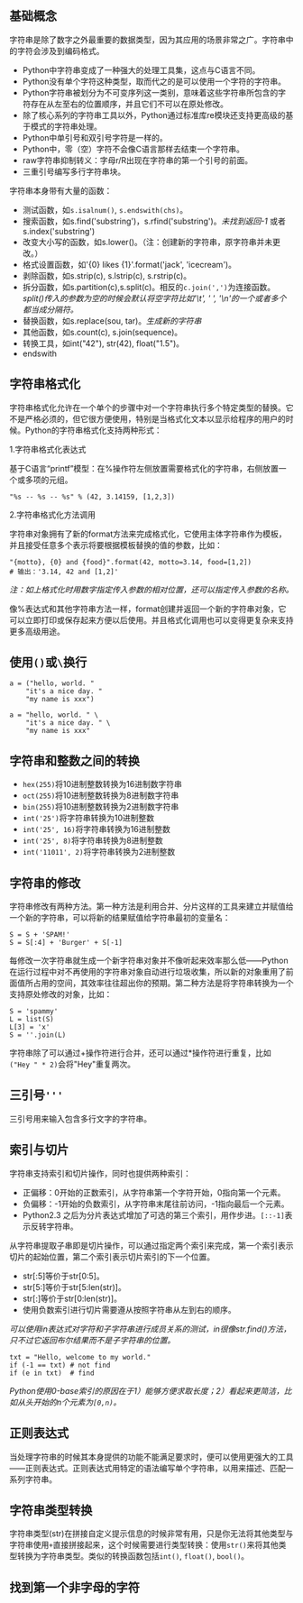 ## 基础概念

字符串是除了数字之外最重要的数据类型，因为其应用的场景非常之广。字符串中的字符会涉及到编码格式。

- Python中字符串变成了一种强大的处理工具集，这点与C语言不同。
- Python没有单个字符这种类型，取而代之的是可以使用一个字符的字符串。
- Python字符串被划分为不可变序列这一类别，意味着这些字符串所包含的字符存在从左至右的位置顺序，并且它们不可以在原处修改。
- 除了核心系列的字符串工具以外，Python通过标准库re模块还支持更高级的基于模式的字符串处理。
- Python中单引号和双引号字符是一样的。
- Python中，零（空）字符不会像C语言那样去结束一个字符串。
- raw字符串抑制转义：字母r/R出现在字符串的第一个引号的前面。
- 三重引号编写多行字符串块。

字符串本身带有大量的函数：

- 测试函数，如`s.isalnum()`, `s.endswith(chs)`。
- 搜索函数，如s.find('substring')，s.rfind('substring')。*未找到返回-1* 或者 s.index('substring')
- 改变大小写的函数，如s.lower()。（注：创建新的字符串，原字符串并未更改。）
- 格式设置函数，如'{0} likes {1}'.format('jack', 'icecream')。
- 剥除函数，如s.strip(c), s.lstrip(c), s.rstrip(c)。
- 拆分函数，如s.partition(c),s.split(c)。相反的`c.join(',')`为连接函数。*split()传入的参数为空的时候会默认将空字符比如'\t', ' ', '\n'的一个或者多个都当成分隔符。*
- 替换函数，如s.replace(sou, tar)。*生成新的字符串*
- 其他函数，如s.count(c), s.join(sequence)。
- 转换工具，如int("42"), str(42), float("1.5")。
- endswith

## 字符串格式化

字符串格式化允许在一个单个的步骤中对一个字符串执行多个特定类型的替换。它不是严格必须的，但它很方便使用，特别是当格式化文本以显示给程序的用户的时候。Python的字符串格式化支持两种形式：

1.字符串格式化表达式

基于C语言“printf”模型：在%操作符左侧放置需要格式化的字符串，右侧放置一个或多项的元组。

```
"%s -- %s -- %s" % (42, 3.14159, [1,2,3])
```

2.字符串格式化方法调用

字符串对象拥有了新的format方法来完成格式化，它使用主体字符串作为模板，并且接受任意多个表示将要根据模板替换的值的参数，比如：

```
"{motto}, {0} and {food}".format(42, motto=3.14, food=[1,2])
# 输出：'3.14, 42 and [1,2]'
```

*注：如上格式化时用数字指定传入参数的相对位置，还可以指定传入参数的名称。*

像%表达式和其他字符串方法一样，format创建并返回一个新的字符串对象，它可以立即打印或保存起来方便以后使用。并且格式化调用也可以变得更复杂来支持更多高级用途。

## 使用`()`或`\`换行

```
a = ("hello, world. "
    "it's a nice day. "
    "my name is xxx")

a = "hello, world. " \
    "it's a nice day. " \
    "my name is xxx"
```

## 字符串和整数之间的转换

- `hex(255)`将10进制整数转换为16进制数字符串
- `oct(255)`将10进制整数转换为8进制数字符串
- `bin(255)`将10进制整数转换为2进制数字符串
- `int('25')`将字符串转换为10进制整数
- `int('25', 16)`将字符串转换为16进制整数
- `int('25', 8)`将字符串转换为8进制整数
- `int('11011', 2)`将字符串转换为2进制整数

## 字符串的修改

字符串修改有两种方法。第一种方法是利用合并、分片这样的工具来建立并赋值给一个新的字符串，可以将新的结果赋值给字符串最初的变量名：

```
S = S + 'SPAM!'
S = S[:4] + 'Burger' + S[-1]
```

每修改一次字符串就生成一个新字符串对象并不像听起来效率那么低——Python在运行过程中对不再使用的字符串对象自动进行垃圾收集，所以新的对象重用了前面值所占用的空间，其效率往往超出你的预期。第二种方法是将字符串转换为一个支持原处修改的对象，比如：

```
S = 'spammy'
L = list(S)
L[3] = 'x'
S = ''.join(L)
```

字符串除了可以通过+操作符进行合并，还可以通过*操作符进行重复，比如` ("Hey " * 2)`会将"Hey"重复两次。

## 三引号`'''`

三引号用来输入包含多行文字的字符串。

## 索引与切片

字符串支持索引和切片操作，同时也提供两种索引：

- 正偏移：0开始的正数索引，从字符串第一个字符开始，0指向第一个元素。
- 负偏移：-1开始的负数索引，从字符串末尾往前访问，-1指向最后一个元素。
- Python2.3 之后为分片表达式增加了可选的第三个索引，用作步进。`[::-1]`表示反转字符串。

从字符串提取子串即是切片操作，可以通过指定两个索引来完成，第一个索引表示切片的起始位置，第二个索引表示切片索引的下一个位置。

- str[:5]等价于str[0:5]。
- str[5:]等价于str[5:len(str)]。
- str[:]等价于str[0:len(str)]。
- 使用负数索引进行切片需要遵从按照字符串从左到右的顺序。

*可以使用in表达式对字符和子字符串进行成员关系的测试，in很像str.find()方法，只不过它返回布尔结果而不是子字符串的位置。*

```
txt = "Hello, welcome to my world."
if (-1 == txt) # not find
if (e in txt)  # find
```

*Python使用0-base索引的原因在于1）能够方便求取长度；2）看起来更简洁，比如从头开始的n个元素为`[0,n)`。*

## 正则表达式

当处理字符串的时候其本身提供的功能不能满足要求时，便可以使用更强大的工具——正则表达式。正则表达式用特定的语法编写单个字符串，以用来描述、匹配一系列字符串。

## 字符串类型转换

字符串类型(str)在拼接自定义提示信息的时候非常有用，只是你无法将其他类型与字符串使用`+`直接拼接起来，这个时候需要进行类型转换：使用`str()`来将其他类型转换为字符串类型。类似的转换函数包括`int()`, `float()`, `bool()`。

## 找到第一个非字母的字符


